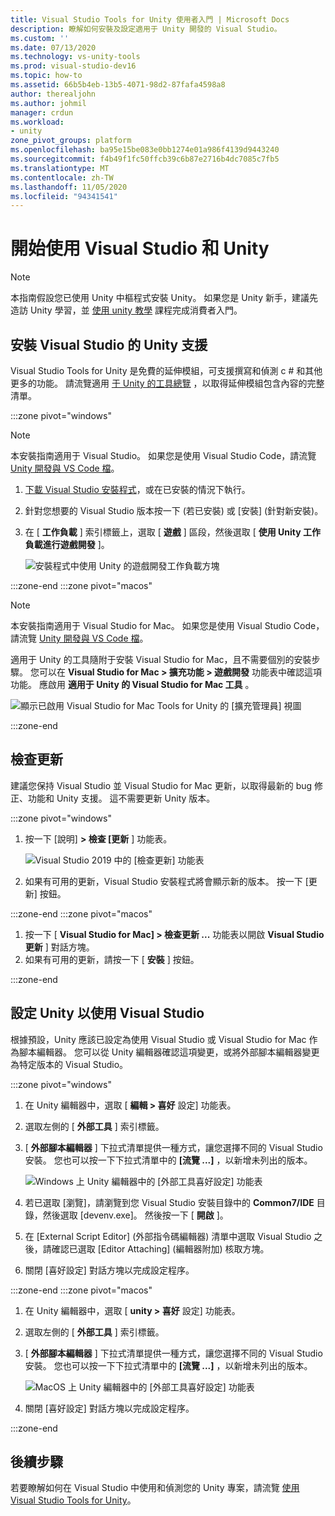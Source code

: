 ```yaml
---
title: Visual Studio Tools for Unity 使用者入門 | Microsoft Docs
description: 瞭解如何安裝及設定適用于 Unity 開發的 Visual Studio。
ms.custom: ''
ms.date: 07/13/2020
ms.technology: vs-unity-tools
ms.prod: visual-studio-dev16
ms.topic: how-to
ms.assetid: 66b5b4eb-13b5-4071-98d2-87fafa4598a8
author: therealjohn
ms.author: johmil
manager: crdun
ms.workload:
- unity
zone_pivot_groups: platform
ms.openlocfilehash: ba95e15be083e0bb1274e01a986f4139d9443240
ms.sourcegitcommit: f4b49f1fc50ffcb39c6b87e2716b4dc7085c7fb5
ms.translationtype: MT
ms.contentlocale: zh-TW
ms.lasthandoff: 11/05/2020
ms.locfileid: "94341541"
---
```

# <a name="get-started-with-visual-studio-and-unity"></a>開始使用 Visual Studio 和 Unity

> [!NOTE]
> 本指南假設您已使用 Unity 中樞程式安裝 Unity。 如果您是 Unity 新手，建議先造訪 Unity 學習，並 [使用 unity 教學](https://learn.unity.com/course/getting-started-with-unity) 課程完成消費者入門。

## <a name="install-unity-support-for-visual-studio"></a>安裝 Visual Studio 的 Unity 支援

Visual Studio Tools for Unity 是免費的延伸模組，可支援撰寫和偵測 c # 和其他更多的功能。 請流覽適用 [于 Unity 的工具總覽](./visual-studio-tools-for-unity.md) ，以取得延伸模組包含內容的完整清單。

:::zone pivot="windows"

> [!NOTE]
> 本安裝指南適用于 Visual Studio。 如果您是使用 Visual Studio Code，請流覽 [Unity 開發與 VS Code 檔](https://code.visualstudio.com/docs/other/unity)。

1. [下載 Visual Studio 安裝程式](/docs/install/install-visual-studio.md)，或在已安裝的情況下執行。
2. 針對您想要的 Visual Studio 版本按一下 (若已安裝) 或 [安裝] (針對新安裝)。
3. 在 [ **工作負載** ] 索引標籤上，選取 [ **遊戲** ] 區段，然後選取 [ **使用 Unity 工作負載進行遊戲開發** ]。

    ![安裝程式中使用 Unity 的遊戲開發工作負載方塊](../media/vs/unity-workload.png)

:::zone-end
:::zone pivot="macos"

> [!NOTE]
> 本安裝指南適用于 Visual Studio for Mac。 如果您是使用 Visual Studio Code，請流覽 [Unity 開發與 VS Code 檔](https://code.visualstudio.com/docs/other/unity)。

適用于 Unity 的工具隨附于安裝 Visual Studio for Mac，且不需要個別的安裝步驟。 您可以在 **Visual Studio for Mac > 擴充功能 > 遊戲開發** 功能表中確認這項功能。 應啟用 **適用于 Unity 的 Visual Studio for Mac 工具** 。

![顯示已啟用 Visual Studio for Mac Tools for Unity 的 [擴充管理員] 視圖](../media/vsm/unity-workload.png)

:::zone-end

## <a name="check-for-updates"></a>檢查更新

建議您保持 Visual Studio 並 Visual Studio for Mac 更新，以取得最新的 bug 修正、功能和 Unity 支援。 這不需要更新 Unity 版本。

:::zone pivot="windows"

1. 按一下 [說明] **> 檢查 [更新** ] 功能表。

    ![Visual Studio 2019 中的 [檢查更新] 功能表](../media/vs/check-for-updates.png)

2. 如果有可用的更新，Visual Studio 安裝程式將會顯示新的版本。 按一下 [更新] 按鈕。

:::zone-end
:::zone pivot="macos"

1. 按一下 [ **Visual Studio for Mac] > 檢查更新 ...** 功能表以開啟 **Visual Studio 更新** ] 對話方塊。
2. 如果有可用的更新，請按一下 [ **安裝** ] 按鈕。

:::zone-end

## <a name="configure-unity-to-use-visual-studio"></a>設定 Unity 以使用 Visual Studio

根據預設，Unity 應該已設定為使用 Visual Studio 或 Visual Studio for Mac 作為腳本編輯器。 您可以從 Unity 編輯器確認這項變更，或將外部腳本編輯器變更為特定版本的 Visual Studio。

:::zone pivot="windows"

1. 在 Unity 編輯器中，選取 [ **編輯 > 喜好** 設定] 功能表。
2. 選取左側的 [ **外部工具** ] 索引標籤。
3. [ **外部腳本編輯器** ] 下拉式清單提供一種方式，讓您選擇不同的 Visual Studio 安裝。 您也可以按一下下拉式清單中的 **[流覽 ...]** ，以新增未列出的版本。

    ![Windows 上 Unity 編輯器中的 [外部工具喜好設定] 功能表](../media/vs/preferences-external-tools.png)

4. 若已選取 [瀏覽]，請瀏覽到您 Visual Studio 安裝目錄中的 **Common7/IDE** 目錄，然後選取 [devenv.exe]。 然後按一下 [ **開啟** ]。
5. 在 [External Script Editor] \(外部指令碼編輯器\) 清單中選取 Visual Studio 之後，請確認已選取 [Editor Attaching] \(編輯器附加\) 核取方塊。
6. 關閉 [喜好設定] 對話方塊以完成設定程序。

:::zone-end
:::zone pivot="macos"

1. 在 Unity 編輯器中，選取 [ **unity > 喜好** 設定] 功能表。
2. 選取左側的 [ **外部工具** ] 索引標籤。
3. [ **外部腳本編輯器** ] 下拉式清單提供一種方式，讓您選擇不同的 Visual Studio 安裝。 您也可以按一下下拉式清單中的 **[流覽 ...]** ，以新增未列出的版本。

    ![MacOS 上 Unity 編輯器中的 [外部工具喜好設定] 功能表](../media/vsm/preferences-external-tools.png)

4. 關閉 [喜好設定] 對話方塊以完成設定程序。

:::zone-end

## <a name="next-steps"></a>後續步驟

 若要瞭解如何在 Visual Studio 中使用和偵測您的 Unity 專案，請流覽 [使用 Visual Studio Tools for Unity](using-visual-studio-tools-for-unity.md)。
